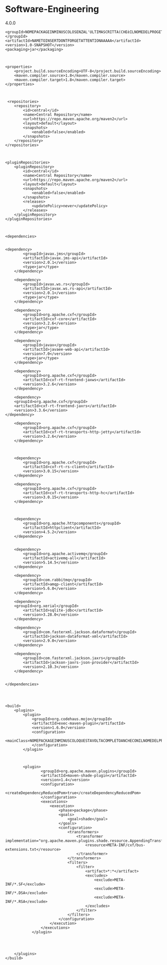 # Software-Engineering


<?xml version="1.0" encoding="UTF-8"?>
<project xmlns="http://maven.apache.org/POM/4.0.0" xmlns:xsi="http://www.w3.org/2001/XMLSchema-instance" xsi:schemaLocation="http://maven.apache.org/POM/4.0.0 http://maven.apache.org/xsd/maven-4.0.0.xsd">
    <modelVersion>4.0.0</modelVersion>
    
    
    
    
    <groupId>NOMEPACKAGEINMINUSCOLOSENZAL'ULTIMASCRITTA(CHEèILNOMEDELPROGETTO)</groupId> 
    <artifactId>NAMETOINSERTDONTFORGETATTENTIONAAAAA</artifactId>
    <version>1.0-SNAPSHOT</version>
    <packaging>jar</packaging>
    
    
    
    <properties>
        <project.build.sourceEncoding>UTF-8</project.build.sourceEncoding>
        <maven.compiler.source>1.8</maven.compiler.source>
        <maven.compiler.target>1.8</maven.compiler.target>
    </properties>
    
    
    
     <repositories>
        <repository>
            <id>central</id>
            <name>Central Repository</name>
            <url>https://repo.maven.apache.org/maven2</url>
            <layout>default</layout>
            <snapshots>
                <enabled>false</enabled>
            </snapshots>
        </repository>
    </repositories>
    
    
    
    <pluginRepositories>
        <pluginRepository>
            <id>central</id>
            <name>Central Repository</name>
            <url>https://repo.maven.apache.org/maven2</url>
            <layout>default</layout>
            <snapshots>
                <enabled>false</enabled>
            </snapshots>
            <releases>
                <updatePolicy>never</updatePolicy>
            </releases>
        </pluginRepository>
    </pluginRepositories>
    
    
    
    <dependencies>
    
    
	<dependency>
            <groupId>javax.jms</groupId>
            <artifactId>javax.jms-api</artifactId>
            <version>2.0.1</version>
            <type>jar</type>
        </dependency>
        
        <dependency>
            <groupId>javax.ws.rs</groupId>
            <artifactId>javax.ws.rs-api</artifactId>
            <version>2.0.1</version>
            <type>jar</type>
        </dependency>
        
        <dependency>
            <groupId>org.apache.cxf</groupId>
            <artifactId>cxf-core</artifactId>
            <version>3.2.6</version>
            <type>jar</type>
        </dependency>
        
        <dependency>
            <groupId>javax</groupId>
            <artifactId>javaee-web-api</artifactId>
            <version>7.0</version>
            <type>jar</type>
        </dependency>
        
        <dependency>
            <groupId>org.apache.cxf</groupId>
            <artifactId>cxf-rt-frontend-jaxws</artifactId>
            <version>3.2.6</version>
        </dependency>
        
        <dependency>
	    <groupId>org.apache.cxf</groupId>
	    <artifactId>cxf-rt-frontend-jaxrs</artifactId>
	    <version>3.3.6</version>
	</dependency>
		
        <dependency>
            <groupId>org.apache.cxf</groupId>
            <artifactId>cxf-rt-transports-http-jetty</artifactId>
            <version>3.2.6</version>
        </dependency>
        
        
        
        <dependency>
            <groupId>org.apache.cxf</groupId>
            <artifactId>cxf-rt-rs-client</artifactId>
            <version>3.0.15</version>
        </dependency>
        
        <dependency>
            <groupId>org.apache.cxf</groupId>
            <artifactId>cxf-rt-transports-http-hc</artifactId>
            <version>3.0.15</version>
        </dependency>
        
         
        
        <dependency>
            <groupId>org.apache.httpcomponents</groupId>
            <artifactId>httpclient</artifactId>
            <version>4.5.2</version>
        </dependency>
        
        
        <dependency>
            <groupId>org.apache.activemq</groupId>
            <artifactId>activemq-all</artifactId>
            <version>5.14.5</version>
        </dependency>
        
        <dependency>
            <groupId>com.rabbitmq</groupId>
            <artifactId>amqp-client</artifactId>
            <version>5.6.0</version>
        </dependency>
        
        <dependency>
	    <groupId>org.xerial</groupId>
            <artifactId>sqlite-jdbc</artifactId>
            <version>3.28.0</version>
        </dependency>
        
        <dependency>
            <groupId>com.fasterxml.jackson.dataformat</groupId>
            <artifactId>jackson-dataformat-xml</artifactId>
            <version>2.9.0</version>
        </dependency>
        
        <dependency>
            <groupId>com.fasterxml.jackson.jaxrs</groupId>
            <artifactId>jackson-jaxrs-json-provider</artifactId>
            <version>2.10.3</version>
        </dependency>
       
        
    </dependencies>
    
    
    
    
    <build>
        <plugins>
            <plugin>
                <groupId>org.codehaus.mojo</groupId>
                <artifactId>exec-maven-plugin</artifactId>
                <version>1.6.0</version>
                <configuration>
                    <mainClass>NOMEPACKAGEINMINUSCOLOQUESTAVOLTACOMPLETOANCHECONILNOMEDELPROGETTO.NOMEDELLACLASSECHEESEGUEILMAINCIOEDOVESTAILMAIN.Server</mainClass>
                </configuration>
            </plugin>
            
            
            
            <plugin>
                    <groupId>org.apache.maven.plugins</groupId>
                    <artifactId>maven-shade-plugin</artifactId>
                    <version>1.4</version>
                    <configuration>
                        <createDependencyReducedPom>true</createDependencyReducedPom>
                    </configuration>
                    <executions>
                        <execution>
                            <phase>package</phase>
                            <goals>
                                <goal>shade</goal>
                            </goals>
                            <configuration>
                                <transformers>
                                    <transformer implementation="org.apache.maven.plugins.shade.resource.AppendingTransformer">
                                        <resource>META-INF/cxf/bus-extensions.txt</resource>
                                    </transformer>
                                </transformers>
                                <filters>
                                    <filter>
                                        <artifact>*:*</artifact>
                                        <excludes>
                                            <exclude>META-INF/*.SF</exclude>
                                            <exclude>META-INF/*.DSA</exclude>
                                            <exclude>META-INF/*.RSA</exclude>
                                        </excludes>
                                    </filter>
                                </filters>
                            </configuration>
                        </execution>
                    </executions>
                </plugin>
                
                
                
                
        </plugins>
    </build>   
</project>
